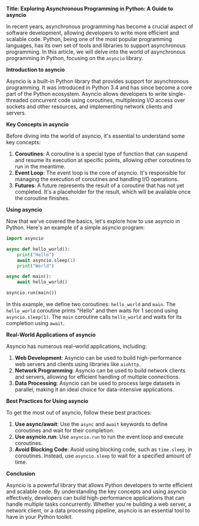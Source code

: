 **Title: Exploring Asynchronous Programming in Python: A Guide to asyncio**

In recent years, asynchronous programming has become a crucial aspect of software development, allowing developers to write more efficient and scalable code. Python, being one of the most popular programming languages, has its own set of tools and libraries to support asynchronous programming. In this article, we will delve into the world of asynchronous programming in Python, focusing on the `asyncio` library.

**Introduction to asyncio**

Asyncio is a built-in Python library that provides support for asynchronous programming. It was introduced in Python 3.4 and has since become a core part of the Python ecosystem. Asyncio allows developers to write single-threaded concurrent code using coroutines, multiplexing I/O access over sockets and other resources, and implementing network clients and servers.

**Key Concepts in asyncio**

Before diving into the world of asyncio, it's essential to understand some key concepts:

1. **Coroutines**: A coroutine is a special type of function that can suspend and resume its execution at specific points, allowing other coroutines to run in the meantime.
2. **Event Loop**: The event loop is the core of asyncio. It's responsible for managing the execution of coroutines and handling I/O operations.
3. **Futures**: A future represents the result of a coroutine that has not yet completed. It's a placeholder for the result, which will be available once the coroutine finishes.

**Using asyncio**

Now that we've covered the basics, let's explore how to use asyncio in Python. Here's an example of a simple asyncio program:
```python
import asyncio

async def hello_world():
    print("Hello")
    await asyncio.sleep(1)
    print("World")

async def main():
    await hello_world()

asyncio.run(main())
```
In this example, we define two coroutines: `hello_world` and `main`. The `hello_world` coroutine prints "Hello" and then waits for 1 second using `asyncio.sleep(1)`. The `main` coroutine calls `hello_world` and waits for its completion using `await`.

**Real-World Applications of asyncio**

Asyncio has numerous real-world applications, including:

1. **Web Development**: Asyncio can be used to build high-performance web servers and clients using libraries like `aiohttp`.
2. **Network Programming**: Asyncio can be used to build network clients and servers, allowing for efficient handling of multiple connections.
3. **Data Processing**: Asyncio can be used to process large datasets in parallel, making it an ideal choice for data-intensive applications.

**Best Practices for Using asyncio**

To get the most out of asyncio, follow these best practices:

1. **Use async/await**: Use the `async` and `await` keywords to define coroutines and wait for their completion.
2. **Use asyncio.run**: Use `asyncio.run` to run the event loop and execute coroutines.
3. **Avoid Blocking Code**: Avoid using blocking code, such as `time.sleep`, in coroutines. Instead, use `asyncio.sleep` to wait for a specified amount of time.

**Conclusion**

Asyncio is a powerful library that allows Python developers to write efficient and scalable code. By understanding the key concepts and using asyncio effectively, developers can build high-performance applications that can handle multiple tasks concurrently. Whether you're building a web server, a network client, or a data processing pipeline, asyncio is an essential tool to have in your Python toolkit.